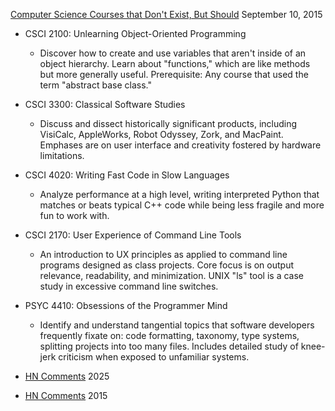 

[Computer Science Courses that Don't Exist, But Should](https://prog21.dadgum.com/210.html) September 10, 2015

* CSCI 2100: Unlearning Object-Oriented Programming
    * Discover how to create and use variables that aren't inside of an object hierarchy. Learn about "functions," which are like methods but more generally useful. Prerequisite: Any course that used the term "abstract base class."
* CSCI 3300: Classical Software Studies
    * Discuss and dissect historically significant products, including VisiCalc, AppleWorks, Robot Odyssey, Zork, and MacPaint. Emphases are on user interface and creativity fostered by hardware limitations.
* CSCI 4020: Writing Fast Code in Slow Languages
    * Analyze performance at a high level, writing interpreted Python that matches or beats typical C++ code while being less fragile and more fun to work with.
* CSCI 2170: User Experience of Command Line Tools
    * An introduction to UX principles as applied to command line programs designed as class projects. Core focus is on output relevance, readability, and minimization. UNIX "ls" tool is a case study in excessive command line switches.
* PSYC 4410: Obsessions of the Programmer Mind
    * Identify and understand tangential topics that software developers frequently fixate on: code formatting, taxonomy, type systems, splitting projects into too many files. Includes detailed study of knee-jerk criticism when exposed to unfamiliar systems.

* [HN Comments](https://news.ycombinator.com/item?id=45690045) 2025
* [HN Comments](https://news.ycombinator.com/item?id=10201611) 2015
